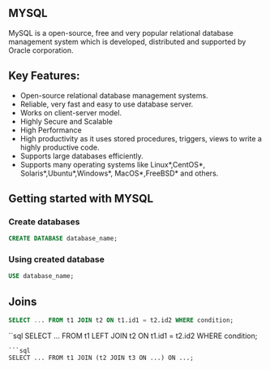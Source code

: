 ##  MYSQL

MySQL is a open-source, free and very popular relational database management system which is developed, distributed and supported by Oracle corporation.

## Key Features:
* Open-source relational database management systems.
* Reliable, very fast and easy to use database server.
* Works on client-server model.
* Highly Secure and Scalable
* High Performance
* High productivity as it uses stored procedures, triggers, views to write a highly productive code.
* Supports large databases efficiently.
* Supports many operating systems like Linux*,CentOS*, Solaris*,Ubuntu*,Windows*, MacOS*,FreeBSD* and others.

## Getting started with MYSQL

### Create databases 

```sql
CREATE DATABASE database_name;
```

### Using created database 

```sql
USE database_name;
```
## Joins 
```sql
SELECT ... FROM t1 JOIN t2 ON t1.id1 = t2.id2 WHERE condition;
```
``sql
SELECT ... FROM t1 LEFT JOIN t2 ON t1.id1 = t2.id2 WHERE condition;
```
```sql
SELECT ... FROM t1 JOIN (t2 JOIN t3 ON ...) ON ...;
```
